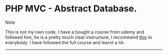 # PHP MVC - Abstract Database. 
>[!NOTE]
> This is not my own code, I have a bought a course from udemy and followed him, he is a pretty much clear instructure, I recommend [this](https://www.udemy.com/course/complete-modern-php-developer/?couponCode=KEEPLEARNING) to everybody. 
> I have followed the full course and learnt a lot. 
--- 
